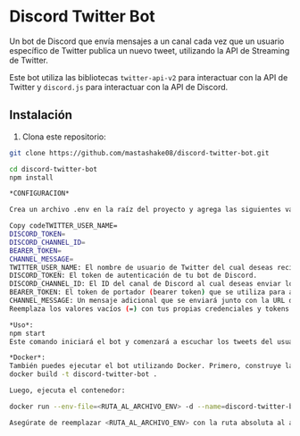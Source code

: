 # Discord Twitter Bot

Un bot de Discord que envía mensajes a un canal cada vez que un usuario específico de Twitter publica un nuevo tweet, utilizando la API de Streaming de Twitter.

Este bot utiliza las bibliotecas `twitter-api-v2` para interactuar con la API de Twitter y `discord.js` para interactuar con la API de Discord.


## Instalación

1. Clona este repositorio:

```bash
git clone https://github.com/mastashake08/discord-twitter-bot.git

cd discord-twitter-bot
npm install

*CONFIGURACION*

Crea un archivo .env en la raíz del proyecto y agrega las siguientes variables de entorno:

Copy codeTWITTER_USER_NAME=
DISCORD_TOKEN=
DISCORD_CHANNEL_ID=
BEARER_TOKEN=
CHANNEL_MESSAGE=
TWITTER_USER_NAME: El nombre de usuario de Twitter del cual deseas recibir los tweets.
DISCORD_TOKEN: El token de autenticación de tu bot de Discord.
DISCORD_CHANNEL_ID: El ID del canal de Discord al cual deseas enviar los mensajes con los tweets.
BEARER_TOKEN: El token de portador (bearer token) que se utiliza para autenticarse con la API de Twitter v2.
CHANNEL_MESSAGE: Un mensaje adicional que se enviará junto con la URL del tweet en el canal de Discord.
Reemplaza los valores vacíos (=) con tus propias credenciales y tokens.

*Uso*:
npm start
Este comando iniciará el bot y comenzará a escuchar los tweets del usuario especificado en TWITTER_USER_NAME. Cada vez que se publique un nuevo tweet, el bot enviará un mensaje al canal de Discord especificado en DISCORD_CHANNEL_ID con la URL del tweet y el mensaje adicional definido en CHANNEL_MESSAGE.

*Docker*: 
También puedes ejecutar el bot utilizando Docker. Primero, construye la imagen:
docker build -t discord-twitter-bot .

Luego, ejecuta el contenedor:

docker run --env-file=<RUTA_AL_ARCHIVO_ENV> -d --name=discord-twitter-bot discord-twitter-bot

Asegúrate de reemplazar <RUTA_AL_ARCHIVO_ENV> con la ruta absoluta al archivo .env que contiene las variables de entorno necesarias.
